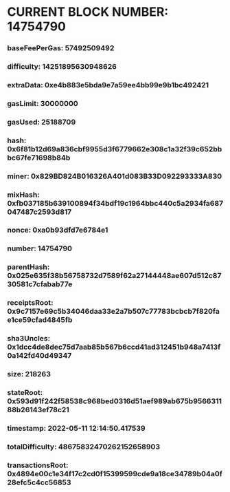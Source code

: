 # CURRENT BLOCK NUMBER: 14754790

### baseFeePerGas: 57492509492
### difficulty: 14251895630948626
### extraData: 0xe4b883e5bda9e7a59ee4bb99e9b1bc492421
### gasLimit: 30000000
### gasUsed: 25188709
### hash: 0x6f81b12d69a836cbf9955d3f6779662e308c1a32f39c652bbbc67fe71698b84b
### miner: 0x829BD824B016326A401d083B33D092293333A830
### mixHash: 0xfb037185b639100894f34bdf19c1964bbc440c5a2934fa687047487c2593d817
### nonce: 0xa0b93dfd7e6784e1
### number: 14754790
### parentHash: 0x025e635f38b56758732d7589f62a27144448ae607d512c8730581c7cfabab77e
### receiptsRoot: 0x9c7157e69c5b34046daa33e2a7b507c77783bcbcb7f820fae1ce59cfad4845fb
### sha3Uncles: 0x1dcc4de8dec75d7aab85b567b6ccd41ad312451b948a7413f0a142fd40d49347
### size: 218263
### stateRoot: 0x593d91f242f58538c968bed0316d51aef989ab675b956631188b26143ef78c21
### timestamp: 2022-05-11 12:14:50.417539
### totalDifficulty: 48675832470262152658903
### transactionsRoot: 0x4894e00c1e34f17c2cd0f15399599cde9a18ce34789b04a0f28efc5c4cc56853
